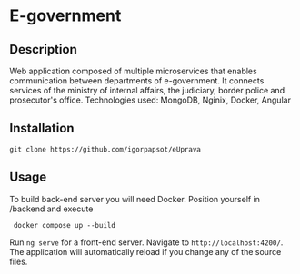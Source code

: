 # E-government

## Description

Web application composed of multiple microservices that enables communication between departments of e-government. It connects services of the ministry of internal affairs, the judiciary, border police and prosecutor's office.
Technologies used: MongoDB, Nginix, Docker, Angular

## Installation


```console
git clone https://github.com/igorpapsot/eUprava
```
 
## Usage

To build  back-end server you will need Docker. Position yourself in /backend and execute
```console
 docker compose up --build
```

Run `ng serve` for a front-end server. Navigate to  `http://localhost:4200/`. The application will automatically reload if you change any of the source files.

